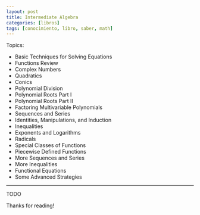 ```yaml
---
layout: post
title: Intermediate Algebra
categories: [libros]
tags: [conocimiento, libro, saber, math]
---
```


<!--Resumen-->

Topics:
- Basic Techniques for Solving Equations
- Functions Review
- Complex Numbers
- Quadratics
- Conics
- Polynomial Division
- Polynomial Roots Part I
- Polynomial Roots Part II
- Factoring Multivariable Polynomials
- Sequences and Series
- Identities, Manipulations, and Induction
- Inequalities
- Exponents and Logarithms
- Radicals
- Special Classes of Functions
- Piecewise Defined Functions
- More Sequences and Series
- More Inequalities
- Functional Equations
- Some Advanced Strategies

---

<!--more-->
TODO
  
Thanks for reading!
